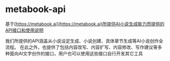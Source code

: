 # metabook-api
基于[https://metabook.ai](https://metabook.ai)所提供AI小说生成能力而提供的API接口和使用说明

我们所提供的API涵盖从小说设定生成、小说创建、具体章节生成等AI小说创作全流程。
在此之外，也提供了包括内容改写、内容扩写、内容修改、写作建议等多种面向AI文字创作的接口，用户也可以使用这些接口自行开发其它工具
